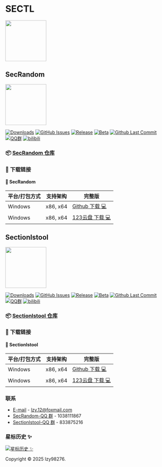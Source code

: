 # SECTL

<image src="https://avatars.githubusercontent.com/u/209055436?v=4" height="128"/>

## SecRandom

<image src="https://github.com/SECTL/SecRandom/raw/main/resources/SecRandom.png" height="128"/>

[![Downloads](https://img.shields.io/github/downloads/SECTL/SecRandom/total?style=social&label=Downloads&logo=github)](https://github.com/SECTL/SecRandom/releases/latest)
[![GitHub Issues](https://img.shields.io/github/issues-search/SECTL/SecRandom?query=is%3Aopen&style=social-square&logo=github&label=Issues&color=%233fb950)](https://github.com/SECTL/SecRandom/issues)
[![Release](https://img.shields.io/github/v/release/SECTL/SecRandom?style=flat&color=%233fb950&label=正式版)](https://github.com/SECTL/SecRandom/releases/latest)
[![Beta](https://img.shields.io/github/v/release/SECTL/SecRandom?include_prereleases&style=social-square&label=测试版)](https://github.com/SECTL/SecRandom/releases/)
[![Github Last Commit](https://img.shields.io/github/last-commit/SECTL/SecRandom)](https://github.com/SECTL/SecRandom/commits/master)
[![QQ群](https://img.shields.io/badge/-QQ%E7%BE%A4%EF%BD%9C1038111867-blue?style=flat&logo=TencentQQ)](https://qm.qq.com/q/zAqdhSbP4k)
[![bilibili](https://img.shields.io/badge/-UP%E4%B8%BB%EF%BD%9C黎泽懿-%23FB7299?style=flat&logo=bilibili)](https://space.bilibili.com/520571577)

### 📦 [SecRandom 仓库](https://github.com/SECTL/SecRandom)

### 🤗 **下载链接**

#### 💾 **SecRandom**
| 平台/打包方式 | 支持架构     | 完整版                                                     |
|---------|----------|---------------------------------------------------------|
| Windows | x86, x64 | [Github 下载 💻](https://github.com/SECTL/SecRandom/releases) |
| Windows | x86, x64 | [123云盘 下载 💻](https://www.123684.com/s/9529jv-U4Fxh)    |

## SectionIstool

<image src="https://github.com/SECTL/SectionIstool/raw/main/resources/SectionIstool_icon.png" height="128"/>

[![Downloads](https://img.shields.io/github/downloads/SECTL/SectionIstool/total?style=social&label=Downloads&logo=github)](https://github.com/SECTL/SectionIstool/releases/latest)
[![GitHub Issues](https://img.shields.io/github/issues-search/SECTL/SectionIstool?query=is%3Aopen&style=social-square&logo=github&label=Issues&color=%233fb950)](https://github.com/SECTL/SectionIstool/issues)
[![Release](https://img.shields.io/github/v/release/SECTL/SectionIstool?style=flat&color=%233fb950&label=正式版)](https://github.com/SECTL/SectionIstool/releases/latest)
[![Beta](https://img.shields.io/github/v/release/SECTL/SectionIstool?include_prereleases&style=social-square&label=测试版)](https://github.com/SECTL/SectionIstool/releases/)
[![Github Last Commit](https://img.shields.io/github/last-commit/SECTL/SectionIstool)](https://github.com/SECTL/SectionIstool/commits/master)
[![QQ群](https://img.shields.io/badge/-QQ%E7%BE%A4%EF%BD%9C833875216-blue?style=flat&logo=TencentQQ)](https://qm.qq.com/q/ASRSNUJuve)
[![bilibili](https://img.shields.io/badge/-UP%E4%B8%BB%EF%BD%9C黎泽懿-%23FB7299?style=flat&logo=bilibili)](https://space.bilibili.com/520571577)

### 📦 [SectionIstool 仓库](https://github.com/SECTL/SectionIstool)

### 🤗 **下载链接**

#### 💾 **SectionIstool**
| 平台/打包方式 | 支持架构     | 完整版                                                             |
|---------|----------|-----------------------------------------------------------------|
| Windows | x86, x64 | [Github 下载 💻](https://github.com/SECTL/SectionIstool/releases) |
| Windows | x86, x64 | [123云盘 下载 💻](https://www.123684.com/s/9529jv-zggxh)            |

### 联系
* [E-mail](mailto:XiaoYouChR@qq.com) - lzy.12@foxmail.com
* [SecRandom-QQ 群](https://qm.qq.com/q/iWcfaPHn7W) - 1038111867
* [SectionIstool-QQ 群](https://qm.qq.com/q/iWcfaPHn7W) - 833875216

### 星标历史 ✨

<a href="https://www.star-history.com/#SECTL/SecRandom&SECTL/SectionIstool&Date&theme=dark">
 <picture>
   <source media="(prefers-color-scheme: dark)" srcset="https://api.star-history.com/svg?repos=SECTL/SecRandom,SECTL/SectionIstool&type=Date&theme=dark" />
   <source media="(prefers-color-scheme: dark)" srcset="https://api.star-history.com/svg?repos=SECTL/SecRandom,SECTL/SectionIstool&type=Date&theme=dark" />
   <img alt="星标历史 ✨" src="https://api.star-history.com/svg?repos=SECTL/SecRandom,SECTL/SectionIstool&type=Date&theme=dark" />
 </picture>
</a>

Copyright © 2025 lzy98276.